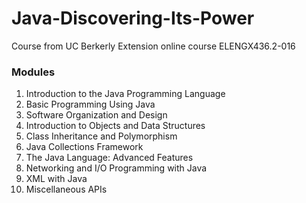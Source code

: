# Java-Discovering-Its-Power
Course from UC Berkerly Extension online course ELENGX436.2-016

### Modules
1. Introduction to the Java Programming Language
2. Basic Programming Using Java
3. Software Organization and Design
4. Introduction to Objects and Data Structures
5. Class Inheritance and Polymorphism
6. Java Collections Framework
7. The Java Language: Advanced Features
8. Networking and I/O Programming with Java
9. XML with Java
10. Miscellaneous APIs
